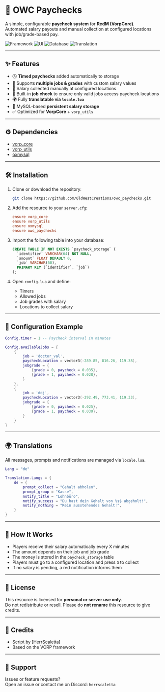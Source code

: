 # 💼 OWC Paychecks

A simple, configurable **paycheck system** for **RedM (VorpCore)**.  
Automated salary payouts and manual collection at configured locations with job/grade-based pay.

![Framework](https://img.shields.io/badge/Framework-VorpCore-blue?style=flat-square)
![UI](https://img.shields.io/badge/UI-vorp_utils-orange?style=flat-square)
![Database](https://img.shields.io/badge/Storage-MySQL-green?style=flat-square)
![Translation](https://img.shields.io/badge/Locale-Enabled-purple?style=flat-square)

---

## ✨ Features

- 🕒 **Timed paychecks** added automatically to storage  
- 👔 Supports **multiple jobs & grades** with custom salary values  
- 🧾 Salary collected manually at configured locations  
- 🔐 Built-in **job check** to ensure only valid jobs access paycheck locations  
- 🌍 Fully **translatable via `locale.lua`**  
- 🧱 MySQL-based **persistent salary storage**  
- ✅ Optimized for **VorpCore** + `vorp_utils`  

---

## ⚙️ Dependencies

- [vorp_core](https://github.com/VORPCORE/VORP-Core)  
- [vorp_utils](https://github.com/VORPCORE/vorp_utils)  
- [oxmysql](https://github.com/overextended/oxmysql)  

---

## 🛠️ Installation

1. Clone or download the repository:
   ```bash
   git clone https://github.com/OldWestCreations/owc_paychecks.git
   ```

2. Add the resource to your `server.cfg`:
   ```cfg
   ensure vorp_core
   ensure vorp_utils
   ensure oxmysql
   ensure owc_paychecks
   ```

3. Import the following table into your database:
   ```sql
   CREATE TABLE IF NOT EXISTS `paycheck_storage` (
     `identifier` VARCHAR(64) NOT NULL,
     `amount` FLOAT DEFAULT 0,
     `job` VARCHAR(50),
     PRIMARY KEY (`identifier`, `job`)
   );
   ```

4. Open `config.lua` and define:
   - Timers  
   - Allowed jobs  
   - Job grades with salary  
   - Locations to collect salary  

---

## 🔧 Configuration Example

```lua
Config.timer = 1 -- Paycheck interval in minutes

Config.availableJobs = {
    {
        job = 'doctor_val',
        paycheckLocation = vector3(-289.85, 816.26, 119.38),
        jobgrade = {
            {grade = 0, paycheck = 0.035},
            {grade = 1, paycheck = 0.028},
        }
    },
    {
        job = 'doj',
        paycheckLocation = vector3(-292.49, 773.41, 119.33),
        jobgrade = {
            {grade = 0, paycheck = 0.025},
            {grade = 1, paycheck = 0.030},
        }
    }
}
```

---

## 🌍 Translations

All messages, prompts and notifications are managed via `locale.lua`.

```lua
Lang = "de"

Translation.Langs = {
    de = {
        prompt_collect = "Gehalt abholen",
        prompt_group = "Kasse",
        notify_title = "Lohnbüro",
        notify_success = "Du hast dein Gehalt von %s$ abgeholt!",
        notify_nothing = "Kein ausstehendes Gehalt!",
    }
}
```

---

## 🧠 How It Works

- Players receive their salary automatically every X minutes  
- The amount depends on their job and job grade  
- The money is stored in the `paycheck_storage` table  
- Players must go to a configured location and press `G` to collect  
- If no salary is pending, a red notification informs them  

---

## 📃 License

This resource is licensed for **personal or server use only**.  
Do not redistribute or resell.
Please do **not rename** this resource to give credits.

---

## 🙌 Credits

- Script by [HerrScaletta]  
- Based on the VORP framework  

---

## 💬 Support

Issues or feature requests?  
Open an issue or contact me on Discord: `herrscaletta`
